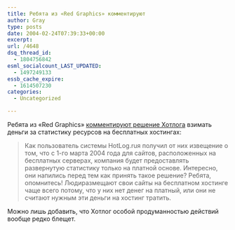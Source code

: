 ```yaml
---
title: Ребята из «Red Graphics» комментируют
author: Gray
type: posts
date: 2004-02-24T07:39:33+00:00
excerpt:
url: /4648
dsq_thread_id:
  - 1804756842
esml_socialcount_LAST_UPDATED:
  - 1497249133
essb_cache_expire:
  - 1614507230
categories:
  - Uncategorized

---
```








Ребята из &#171;Red Graphics&#187; <a href="http://blog.redgraphic.ru/kuasar/24-02-04_195/" target="_blank">комментируют решение Хотлога</a> взимать деньги за статистику ресурсов на бесплатных хостингах:

> Как пользователь системы HotLog.ruя получил от них извещение о том, что с 1-го марта 2004 года для сайтов, расположенных на бесплатных серверах, компания будет предоставлять развернутую статистику только на платной основе. Интересно, они напились перед тем как принять такое решение? Ребята, опомнитесь! Людиразмещают свои сайты на бесплатном хостинге чаще всего потому, что у них нет денег на платный, или они не считают нужным эти деньги на хостинг тратить.

Можно лишь добавить, что Хотлог особой продуманностью действий вообще редко блещет.